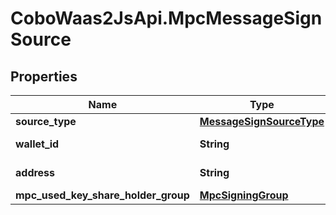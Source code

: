 # CoboWaas2JsApi.MpcMessageSignSource

## Properties

Name | Type | Description | Notes
------------ | ------------- | ------------- | -------------
**source_type** | [**MessageSignSourceType**](MessageSignSourceType.md) |  | [optional] 
**wallet_id** | **String** | The wallet ID. | 
**address** | **String** | The wallet address. | 
**mpc_used_key_share_holder_group** | [**MpcSigningGroup**](MpcSigningGroup.md) |  | [optional] 


